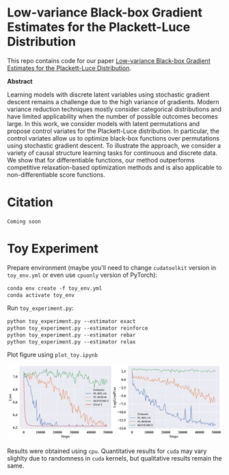 # Low-variance Black-box Gradient Estimates for the Plackett-Luce Distribution

This repo contains code for our paper [Low-variance Black-box Gradient Estimates for the Plackett-Luce Distribution](https://arxiv.org/abs/1911.10036).

__Abstract__

Learning models with discrete latent variables using stochastic gradient descent remains a challenge due to the high variance of gradients. Modern variance reduction techniques mostly consider categorical distributions and have limited applicability when the number of possible outcomes becomes large. In this work, we consider models with latent permutations and propose control variates for the Plackett-Luce distribution. In particular, the control variates allow us to optimize black-box functions over permutations using stochastic gradient descent. To illustrate the approach, we consider a variety of causal structure learning tasks for continuous and discrete data. We show that for differentiable functions, our method outperforms competitive relaxation-based optimization methods and is also applicable to non-differentiable score functions.

# Citation

```
Coming soon
```

# Toy Experiment

Prepare environment (maybe you'll need to change `cudatoolkit` version in `toy_env.yml` or even use `cpuonly` version of PyTorch):

```
conda env create -f toy_env.yml
conda activate toy_env
```

Run `toy_experiment.py`:

```
python toy_experiment.py --estimator exact
python toy_experiment.py --estimator reinforce
python toy_experiment.py --estimator rebar
python toy_experiment.py --estimator relax
```

Plot figure using `plot_toy.ipynb`

![alt text](./figures/toy_together.png)

Results were obtained using `cpu`. Quantitative results for `cuda` may vary slighlty due to randomness in `cuda` kernels, but qualitative results remain the same.
